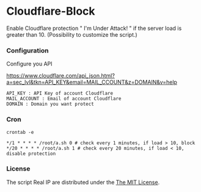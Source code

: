 # Cloudflare-Block

Enable Cloudflare protection " I'm Under Attack! " if the server load is greater than 10. (Possibility to customize the script.)

### Configuration

Configure you API

https://www.cloudflare.com/api_json.html?a=sec_lvl&tkn=API_KEY&email=MAIL_CCOUNT&z=DOMAIN&v=help

```
API_KEY : API Key of account Cloudflare
MAIL_ACCOUNT : Email of account Cloudflare
DOMAIN : Domain you want protect
```

### Cron

```
crontab -e

*/1 * * * * /root/a.sh 0 # check every 1 minutes, if load > 10, block
*/20 * * * * /root/a.sh 1 # check every 20 minutes, if load < 10, disable protection
```

### License

The script Real IP are distributed under the [The MIT License](https://opensource.org/licenses/MIT).
